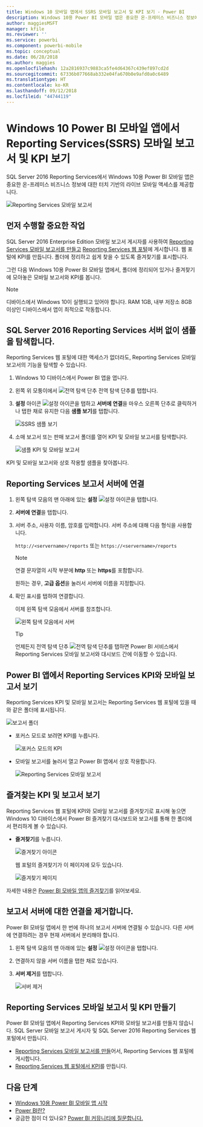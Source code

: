 ```yaml
---
title: Windows 10 모바일 앱에서 SSRS 모바일 보고서 및 KPI 보기 - Power BI
description: Windows 10용 Power BI 모바일 앱은 중요한 온-프레미스 비즈니스 정보에 대한 터치 기반의 라이브 모바일 액세스를 제공합니다.
author: maggiesMSFT
manager: kfile
ms.reviewer: ''
ms.service: powerbi
ms.component: powerbi-mobile
ms.topic: conceptual
ms.date: 06/28/2018
ms.author: maggies
ms.openlocfilehash: 12a2816937c9883ca5fe4d64367c439ef897cd2d
ms.sourcegitcommit: 67336b077668ab332e04fa670b0e9afd0a0c6489
ms.translationtype: HT
ms.contentlocale: ko-KR
ms.lasthandoff: 09/12/2018
ms.locfileid: "44744119"
---
```

# <a name="view-reporting-services-ssrs-mobile-reports-and-kpis-in-the-windows-10-power-bi-mobile-app"></a>Windows 10 Power BI 모바일 앱에서 Reporting Services(SSRS) 모바일 보고서 및 KPI 보기
SQL Server 2016 Reporting Services에서 Windows 10용 Power BI 모바일 앱은 중요한 온-프레미스 비즈니스 정보에 대한 터치 기반의 라이브 모바일 액세스를 제공합니다. 

![Reporting Services 모바일 보고서](././media/mobile-app-windows-10-ssrs-kpis-mobile-reports/power-bi-ssrs-mobile-report.png)

## <a name="first-things-first"></a>먼저 수행할 중요한 작업
SQL Server 2016 Enterprise Edition 모바일 보고서 게시자를 사용하여 [Reporting Services 모바일 보고서를 만들고](https://msdn.microsoft.com/library/mt652547.aspx) [Reporting Services 웹 포털](https://msdn.microsoft.com/library/mt637133.aspx)에 게시합니다. 웹 포털에 KPI를 만듭니다. 폴더에 정리하고 쉽게 찾을 수 있도록 즐겨찾기를 표시합니다. 

그런 다음 Windows 10용 Power BI 모바일 앱에서, 폴더에 정리되어 있거나 즐겨찾기에 모아놓은 모바일 보고서와 KPI를 봅니다. 

> [!NOTE]
> 디바이스에서 Windows 10이 실행되고 있어야 합니다. RAM 1GB, 내부 저장소 8GB 이상인 디바이스에서 앱이 최적으로 작동합니다.
> 
> 

## <a name="explore-samples-without-a-sql-server-2016-reporting-services-server"></a>SQL Server 2016 Reporting Services 서버 없이 샘플을 탐색합니다.
Reporting Services 웹 포털에 대한 액세스가 없더라도, Reporting Services 모바일 보고서의 기능을 탐색할 수 있습니다.

1. Windows 10 디바이스에서 Power BI 앱을 엽니다.
2. 왼쪽 위 모퉁이에서 ![전역 탐색 단추](././media/mobile-app-windows-10-ssrs-kpis-mobile-reports/powerbi_windows10_options_icon.png) 전역 탐색 단추를 탭합니다.
3. **설정** 아이콘 ![설정 아이콘](./././media/mobile-app-windows-10-ssrs-kpis-mobile-reports/power-bi-settings-icon.png)을 탭하고 **서버에 연결**을 마우스 오른쪽 단추로 클릭하거나 탭한 채로 유지한 다음 **샘플 보기**를 탭합니다.
   
   ![SSRS 샘플 보기](./media/mobile-app-windows-10-ssrs-kpis-mobile-reports/power-bi-win10-connect-ssrs-samples.png)
4. 소매 보고서 또는 판매 보고서 폴더를 열어 KPI 및 모바일 보고서를 탐색합니다.
   
   ![샘플 KPI 및 모바일 보고서](./media/mobile-app-windows-10-ssrs-kpis-mobile-reports/power-bi-win10-ssrs-sample-kpis.png)

KPI 및 모바일 보고서와 상호 작용할 샘플을 찾아봅니다.

## <a name="connect-to-a-reporting-services-report-server"></a>Reporting Services 보고서 서버에 연결
1. 왼쪽 탐색 모음의 맨 아래에 있는 **설정** ![설정 아이콘](./././media/mobile-app-windows-10-ssrs-kpis-mobile-reports/power-bi-settings-icon.png)을 탭합니다.
2. **서버에 연결**을 탭합니다.
3. 서버 주소, 사용자 이름, 암호를 입력합니다. 서버 주소에 대해 다음 형식을 사용합니다.
   
     `http://<servername>/reports` 또는   `https://<servername>/reports`
   
   > [!NOTE]
   > 연결 문자열의 시작 부분에 **http** 또는 **https**를 포함합니다.
   > 
   > 
   
    원하는 경우, **고급 옵션**을 눌러서 서버에 이름을 지정합니다.
4. 확인 표시를 탭하여 연결합니다. 
   
   이제 왼쪽 탐색 모음에서 서버를 참조합니다.
   
   ![왼쪽 탐색 모음에서 서버](./media/mobile-app-windows-10-ssrs-kpis-mobile-reports/power-bi-ssrs-mobile-report-server.png)
   
   >[!TIP]
   >언제든지 전역 탐색 단추 ![전역 탐색 단추](././media/mobile-app-windows-10-ssrs-kpis-mobile-reports/powerbi_windows10_options_icon.png)를 탭하면 Power BI 서비스에서 Reporting Services 모바일 보고서와 대시보드 간에 이동할 수 있습니다. 
   > 

## <a name="view-reporting-services-kpis-and-mobile-reports-in-the-power-bi-app"></a>Power BI 앱에서 Reporting Services KPI와 모바일 보고서 보기
Reporting Services KPI 및 모바일 보고서는 Reporting Services 웹 포털에 있을 때와 같은 폴더에 표시됩니다.

![보고서 폴더](./media/mobile-app-windows-10-ssrs-kpis-mobile-reports/power-bi-ssrs-mobile-report-folders.png)

* 포커스 모드로 보려면 KPI를 누릅니다.
  
    ![포커스 모드의 KPI](./media/mobile-app-windows-10-ssrs-kpis-mobile-reports/power-bi-ssrs-mobile-report-kpis.png)
* 모바일 보고서를 눌러서 열고 Power BI 앱에서 상호 작용합니다.
  
    ![Reporting Services 모바일 보고서](././media/mobile-app-windows-10-ssrs-kpis-mobile-reports/power-bi-ssrs-mobile-report.png)

## <a name="view-your-favorite-kpis-and-reports"></a>즐겨찾는 KPI 및 보고서 보기
Reporting Services 웹 포털에 KPI와 모바일 보고서를 즐겨찾기로 표시해 놓으면 Windows 10 디바이스에서 Power BI 즐겨찾기 대시보드와 보고서를 통해 한 폴더에서 편리하게 볼 수 있습니다.

* **즐겨찾기**를 누릅니다.
  
   ![즐겨찾기 아이콘](./media/mobile-app-windows-10-ssrs-kpis-mobile-reports/power-bi-ssrs-mobile-report-favorite-menu.png)
  
   웹 포털의 즐겨찾기가 이 페이지에 모두 있습니다.
  
   ![즐겨찾기 페이지](./media/mobile-app-windows-10-ssrs-kpis-mobile-reports/power-bi-windows-10-ssrs-favorites.png)

자세한 내용은 [Power BI 모바일 앱의 즐겨찾기](mobile-apps-favorites.md)를 읽어보세요.

## <a name="remove-a-connection-to-a-report-server"></a>보고서 서버에 대한 연결을 제거합니다.
Power BI 모바일 앱에서 한 번에 하나의 보고서 서버에 연결될 수 있습니다. 다른 서버에 연결하려는 경우 현재 서버에서 분리해야 합니다.

1. 왼쪽 탐색 모음의 맨 아래에 있는 **설정** ![설정 아이콘](./././media/mobile-app-windows-10-ssrs-kpis-mobile-reports/power-bi-settings-icon.png)을 탭합니다.
2. 연결하지 않을 서버 이름을 탭한 채로 있습니다.
3. **서버 제거**를 탭합니다.
   
    ![서버 제거](./media/mobile-app-windows-10-ssrs-kpis-mobile-reports/power-bi-windows-10-ssrs-remove-server-menu.png)

## <a name="create-reporting-services-mobile-reports-and-kpis"></a>Reporting Services 모바일 보고서 및 KPI 만들기
Power BI 모바일 앱에서 Reporting Services KPI와 모바일 보고서를 만들지 않습니다. SQL Server 모바일 보고서 게시자 및 SQL Server 2016 Reporting Services 웹 포털에서 만듭니다.

* [Reporting Services 모바일 보고서를 만들](https://msdn.microsoft.com/library/mt652547.aspx)어서, Reporting Services 웹 포털에 게시합니다.
* [Reporting Services 웹 포털에서 KPI](https://msdn.microsoft.com/library/mt683632.aspx)를 만듭니다.

## <a name="next-steps"></a>다음 단계
* [Windows 10용 Power BI 모바일 앱 시작](mobile-windows-10-phone-app-get-started.md)  
* [Power BI란?](../../power-bi-overview.md)  
* 궁금한 점이 더 있나요? [Power BI 커뮤니티에 질문합니다.](http://community.powerbi.com/)

